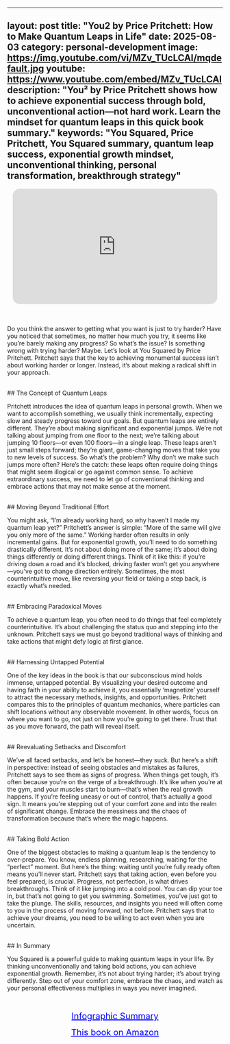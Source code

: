 
---
layout: post
title: "You2 by Price Pritchett: How to Make Quantum Leaps in Life"
date: 2025-08-03
category: personal-development
image: https://img.youtube.com/vi/MZv_TUcLCAI/mqdefault.jpg
youtube: https://www.youtube.com/embed/MZv_TUcLCAI
description: "You² by Price Pritchett shows how to achieve exponential success through bold, unconventional action—not hard work. Learn the mindset for quantum leaps in this quick book summary."
keywords: "You Squared, Price Pritchett, You Squared summary, quantum leap success, exponential growth mindset, unconventional thinking, personal transformation, breakthrough strategy"
---

<div style="display: flex; justify-content: center; margin-bottom: 20px;">
  <div style="aspect-ratio: 16 / 9; width: 95%; max-width: 700px; position: relative;">
    <iframe 
      src="https://www.youtube.com/embed/MZv_TUcLCAI"
      title="You2 by Price Pritchett"
      allowfullscreen
      frameborder="0"
      style="position: absolute; inset: 0; width: 100%; height: 100%; border-radius: 16px;">
    </iframe>
  </div>
</div>

<div style="height: 15px;"></div>
<!-- ..................................................................... -->

 
Do you think the answer to getting what you want is just to try harder? Have you noticed that sometimes, no matter how much you try, it seems like you’re barely making any progress? So what’s the issue? Is something wrong with trying harder? Maybe. Let’s look at You Squared by Price Pritchett. Pritchett says that the key to achieving monumental success isn’t about working harder or longer. Instead, it’s about making a radical shift in your approach.

<br>
## The Concept of Quantum Leaps

Pritchett introduces the idea of quantum leaps in personal growth. When we want to accomplish something, we usually think incrementally, expecting slow and steady progress toward our goals. But quantum leaps are entirely different. They’re about making significant and exponential jumps. We’re not talking about jumping from one floor to the next; we’re talking about jumping 10 floors—or even 100 floors—in a single leap. These leaps aren’t just small steps forward; they’re giant, game-changing moves that take you to new levels of success.
So what’s the problem? Why don’t we make such jumps more often? Here’s the catch: these leaps often require doing things that might seem illogical or go against common sense. To achieve extraordinary success, we need to let go of conventional thinking and embrace actions that may not make sense at the moment.

<br>
## Moving Beyond Traditional Effort

You might ask, “I’m already working hard, so why haven’t I made my quantum leap yet?” Pritchett’s answer is simple: “More of the same will give you only more of the same.” Working harder often results in only incremental gains. But for exponential growth, you’ll need to do something drastically different. It’s not about doing more of the same; it’s about doing things differently or doing different things. Think of it like this: if you’re driving down a road and it’s blocked, driving faster won’t get you anywhere—you’ve got to change direction entirely. Sometimes, the most counterintuitive move, like reversing your field or taking a step back, is exactly what’s needed.

<br>
## Embracing Paradoxical Moves

To achieve a quantum leap, you often need to do things that feel completely counterintuitive. It’s about challenging the status quo and stepping into the unknown. Pritchett says we must go beyond traditional ways of thinking and take actions that might defy logic at first glance.

<br>
## Harnessing Untapped Potential

One of the key ideas in the book is that our subconscious mind holds immense, untapped potential. By visualizing your desired outcome and having faith in your ability to achieve it, you essentially ‘magnetize’ yourself to attract the necessary methods, insights, and opportunities.
Pritchett compares this to the principles of quantum mechanics, where particles can shift locations without any observable movement. In other words, focus on where you want to go, not just on how you’re going to get there. Trust that as you move forward, the path will reveal itself.

<br>
## Reevaluating Setbacks and Discomfort

We’ve all faced setbacks, and let’s be honest—they suck. But here’s a shift in perspective: instead of seeing obstacles and mistakes as failures, Pritchett says to see them as signs of progress. When things get tough, it’s often because you’re on the verge of a breakthrough. It’s like when you’re at the gym, and your muscles start to burn—that’s when the real growth happens.
If you’re feeling uneasy or out of control, that’s actually a good sign. It means you’re stepping out of your comfort zone and into the realm of significant change. Embrace the messiness and the chaos of transformation because that’s where the magic happens.

<br>
## Taking Bold Action

One of the biggest obstacles to making a quantum leap is the tendency to over-prepare. You know, endless planning, researching, waiting for the “perfect” moment. But here’s the thing: waiting until you’re fully ready often means you’ll never start. Pritchett says that taking action, even before you feel prepared, is crucial. Progress, not perfection, is what drives breakthroughs.
Think of it like jumping into a cold pool. You can dip your toe in, but that’s not going to get you swimming. Sometimes, you’ve just got to take the plunge. The skills, resources, and insights you need will often come to you in the process of moving forward, not before. Pritchett says that to achieve your dreams, you need to be willing to act even when you are uncertain. 

<br>
## In Summary

You Squared is a powerful guide to making quantum leaps in your life. By thinking unconventionally and taking bold actions, you can achieve exponential growth. Remember, it’s not about trying harder; it’s about trying differently. Step out of your comfort zone, embrace the chaos, and watch as your personal effectiveness multiplies in ways you never imagined.




<br>
<p style="text-align: center;">
  <a href="https://summary.readandgrowwise.com/you2" target="_blank" style="color: blue; text-decoration: underline; font-size: 20px;">
    Infographic Summary
  </a>
</p>
<p style="text-align: center;">
  <a href="https://amzn.to/4ojf775" target="_blank" style="color: blue; text-decoration: underline; font-size: 20px;">
    This book on Amazon
  </a>
</p>
